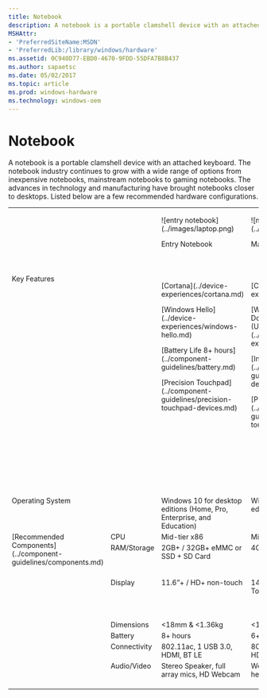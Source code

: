 ```yaml
---
title: Notebook
description: A notebook is a portable clamshell device with an attached keyboard.
MSHAttr:
- 'PreferredSiteName:MSDN'
- 'PreferredLib:/library/windows/hardware'
ms.assetid: 0C940D77-EBD0-4670-9FDD-55DFA7B8B437
ms.author: sapaetsc
ms.date: 05/02/2017
ms.topic: article
ms.prod: windows-hardware
ms.technology: windows-oem
---
```


# Notebook


A notebook is a portable clamshell device with an attached keyboard. The notebook industry continues to grow with a wide range of options from inexpensive notebooks, mainstream notebooks to gaming notebooks. The advances in technology and manufacturing have brought notebooks closer to desktops. Listed below are a few recommended hardware configurations.
<table>
<tbody valign="top">
<tr>
<td colspan="2"/>
<td>
<p>
![entry notebook](../images/laptop.png)
</p>
<p>
Entry Notebook
</p>
</td>
<td>
<p>
![mainstream notebook](../images/laptop.png)
</p>
<p>
Mainstream Notebook
</p>
</td>
<td>
<p>
![premium ultra-slim notebook](../images/laptop.png)
</p>
<p>
Premium Ultra-slim Notebook
</p>
</td>
<td>
<p>
![workstation notebook](../images/laptop.png)
</p>
<p>
Workstation Notebook
</p>
</td>
<td>
<p>
![gaming notebook](../images/laptop.png)
</p>
<p>
Gaming Notebook
</p>
</td>
</tr>
<tr>
<td colspan="2">
Key Features
</td>
<td>
<p>
[Cortana](../device-experiences/cortana.md)
</p>
<p>
[Windows Hello](../device-experiences/windows-hello.md)
</p>
<p>
[Battery Life 8+ hours](../component-guidelines/battery.md)
</p>
<p>
[Precision Touchpad](../component-guidelines/precision-touchpad-devices.md)
</p>
</td>
<td>
<p>
[Cortana](../device-experiences/cortana.md)
</p>
<p>
[Wired and Wireless Docking and Casting (USB-C; Miracast)](../device-experiences/docking.md)
</p>
<p>
[Inking/Pen Support](../component-guidelines/pen-devices.md)
</p>
<p>
[Precision Touchpad](../component-guidelines/precision-touchpad-devices.md)
</p>
</td>
<td>
<p>
High-DPI (4K)
</p>
<p>
[Cortana](../device-experiences/cortana.md)
</p>
<p>
[Long battery life (12+ hours)](../component-guidelines/battery.md)
</p>
<p>
[Wired and Wireless Docking and Casting (USB-C; Miracast)](../device-experiences/docking.md)
</p>
<p>
[Windows Hello](../device-experiences/windows-hello.md)
</p>
<p>
[Precision Touchpad](../component-guidelines/precision-touchpad-devices.md)
</p>
</td>
<td>
<p>
[Cortana](../device-experiences/cortana.md)
</p>
<p>
[Wired and Wireless Docking and Casting (USB-C; Miracast)](../device-experiences/docking.md)
</p>
<p>
[Inking/Pen Support](../component-guidelines/pen-devices.md)
</p>
<p>
[Precision Touchpad](../component-guidelines/precision-touchpad-devices.md)
</p>
</td>
<td>
<p>
Premium Audio/Visual experience (DX12, 4K support (display, chipset), premium speakers, Chipset support PlayReady, H/W DRM, H.265 H/W (decord/encord) )
</p>
<p>
[Cortana](../device-experiences/cortana.md)
</p>
<p>
Xbox content/Controller/Xbox Live
</p>
<p>
[Windows Hello](../device-experiences/windows-hello.md)
</p>
<p>
[Precision Touchpad](../component-guidelines/precision-touchpad-devices.md)
</p>
</td>
</tr>
<tr>
<td colspan="2">
Operating System
</td>
<td>
Windows 10 for desktop editions (Home, Pro, Enterprise, and Education)
</td>
<td>
Windows 10 for desktop editions
</td>
<td>
Windows 10 for desktop editions
</td>
<td>
Windows 10 for desktop editions
</td>
<td>
Windows 10 for desktop editions
</td>
</tr>
<tr>
<td rowspan="7">
[Recommended Components](../component-guidelines/components.md)
</td>
<td>
CPU
</td>
<td>
Mid-tier x86
</td>
<td>
Mid-range x86
</td>
<td>
Premium high-end x86
</td>
<td>
Premium high-end x86
</td>
<td>
Premium high-end x86
</td>
</tr>
<tr>
<td>
RAM/Storage
</td>
<td>
2GB+ / 32GB+ eMMC or SSD + SD Card
</td>
<td>
4GB+ / 500GB+ HDD
</td>
<td>
8GB/256GB SSD or 1TB HD w/SSD cache
</td>
<td>
8+GB / 256GB+ SSD or 750GB – 1TB+ HDD + SSD Cache
</td>
<td>
8GB+ / 1TB+ HDD + SSD Cache
</td>
</tr>
<tr>
<td>
<p>
Display
</p>
</td>
<td>
<p>
11.6”+ / HD+ non-touch
</p>
</td>
<td>
<p>
14.1” – 15.6” / FHD+ Touch
</p>
</td>
<td>
<p>
11.6”-12.5” display w/touch; FHD-WQHD, zero-bezel
</p>
</td>
<td>
<p>
14” / FHD+
</p>
</td>
<td>
<p>
14”-19” / FHD – 4K
</p>
<p>
Discrete DX12 GPU with 2GB-4GB
</p>
</td>
</tr>
<tr>
<td>
Dimensions
</td>
<td>
&lt;18mm & &lt;1.36kg
</td>
<td>
&lt;19mm & 1.8kg
</td>
<td>
&lt;15mm & &lt;.51kgs
</td>
<td>
&lt;20mm & &lt;1.5kg
</td>
<td>
&lt;20mm & &lt;1.5kg
</td>
</tr>
<tr>
<td>
Battery
</td>
<td>
8+ hours
</td>
<td>
6+ hours
</td>
<td>
12+ hours
</td>
<td>
-
</td>
<td>
-
</td>
</tr>
<tr>
<td>
Connectivity
</td>
<td>
802.11ac, 1 USB 3.0, HDMI, BT LE
</td>
<td>
802.11ac, USB 3.0, HDMI, BT LE, NFC
</td>
<td>
802.11ac, 2+ USB 3.x, HDMI, BT LE, LTE
</td>
<td>
802.11ac, 1 USB 3.0, HDMI, BT LE
</td>
<td>
802.11ac, 1 USB 3.0, HDMI, BT LE, LTE
</td>
</tr>
<tr>
<td>
Audio/Video
</td>
<td>
Stereo Speaker, full array mics, HD Webcam
</td>
<td>
Webcam, speakers, headphones
</td>
<td>
Stereo Speaker, full array microphones, HD Webcam
</td>
<td>
Premium sound, HD Webcam, full array microphones
</td>
<td>
Premium sound, HD Webcam, full array microphones
</td>
</tr>
</tbody>
</table>